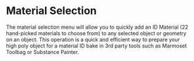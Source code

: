 # Material Selection

The material selection menu will allow you to quickly add an ID Material (22 hand-picked materials to choose from) to any selected object or geometry on an object. This operation is a quick and efficient way to prepare your high poly object for a material ID bake in 3rd party tools such as Marmoset Toolbag or Substance Painter.